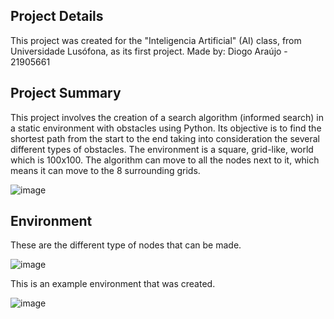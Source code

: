 ## Project Details
This project was created for the "Inteligencia Artificial" (AI) class, from Universidade Lusófona, as its first project.
Made by: Diogo Araújo - 21905661


## Project Summary
This project involves the creation of a search algorithm (informed search) in a static environment with obstacles using Python. 
Its objective is to find the shortest path from the start to the end taking into consideration the several different types of obstacles. The environment is a square, grid-like, world which is 100x100.
The algorithm can move to all the nodes next to it, which means it can move to the 8 surrounding grids.


![image](https://github.com/DiogoAraujoHUB/SearchAlgorithm-Maze/assets/61624282/81e74eea-72a4-470c-a4b4-2bb47d63f811)


## Environment
These are the different type of nodes that can be made.


![image](https://github.com/DiogoAraujoHUB/SearchAlgorithm-Maze/assets/61624282/079f4ca2-d4ec-46b3-9276-9f6cc0b7d64b)


This is an example environment that was created.


![image](https://github.com/DiogoAraujoHUB/SearchAlgorithm-Maze/assets/61624282/b5cabf57-c163-45ca-911f-cb1747ab6838)
